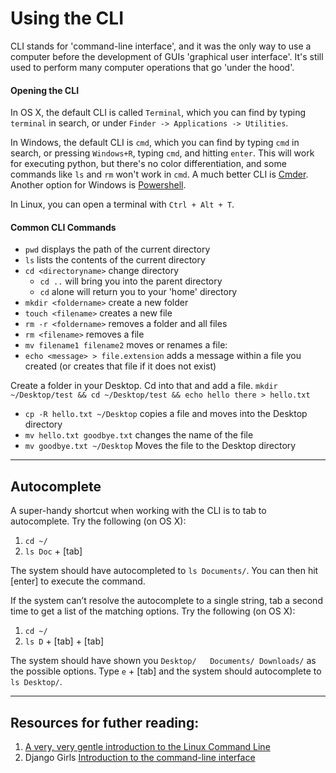 # Using the CLI

CLI stands for 'command-line interface', and it was the only way to use a computer before the development of GUIs 'graphical user interface'. It's still used to perform many computer operations that go 'under the hood'.

#### Opening the CLI

In OS X, the default CLI is called `Terminal`, which you can find by typing `terminal` in search, or under `Finder -> Applications -> Utilities`.

In Windows, the default CLI is `cmd`, which you can find by typing `cmd` in search, or pressing `Windows+R`, typing `cmd`, and hitting `enter`. This will work for executing python, but there's no color differentiation, and some commands like `ls` and `rm` won't work in `cmd`. A much better CLI is [Cmder](http://cmder.net/). Another option for Windows is [Powershell](https://msdn.microsoft.com/en-us/powershell/scripting/setup/installing-windows-powershell).

In Linux, you can open a terminal with `Ctrl + Alt + T`.

#### Common CLI Commands

- `pwd` displays the path of the current directory
- `ls` lists the contents of the current directory
- `cd <directoryname>` change directory
    - `cd ..` will bring you into the parent directory
    - `cd` alone will return you to your 'home' directory
- `mkdir <foldername>` create a new folder 
- `touch <filename>` creates a new file 
- `rm -r <foldername>` removes a folder and all files
- `rm <filename>` removes a file
- `mv filename1 filename2` moves or renames a file:
- `echo <message> > file.extension` adds a message within a file you created (or creates that file if it does not exist)

Create a folder in your Desktop. Cd into that and add a file. `mkdir ~/Desktop/test && cd ~/Desktop/test && echo hello there > hello.txt`

- `cp -R hello.txt ~/Desktop` copies a file and moves into the Desktop directory
- `mv hello.txt goodbye.txt` changes the name of the file
- `mv goodbye.txt ~/Desktop` Moves the file to the Desktop directory

------

## Autocomplete

A super-handy shortcut when working with the CLI is to tab to autocomplete. Try the following (on OS X):

1. `cd ~/`
1. `ls Doc` + [tab]

The system should have autocompleted to `ls Documents/`. You can then hit [enter] to execute the command.

If the system can’t resolve the autocomplete to a single string, tab a second time to get a list of the matching options. Try the following (on OS X):

1. `cd ~/`
1. `ls D` + [tab] + [tab]

The system should have shown you `Desktop/   Documents/ Downloads/` as the possible options. Type `e` + [tab] and the system should autocomplete to `ls Desktop/`.

------

## Resources for futher reading:

1. [A very, very gentle introduction to the Linux Command Line](http://chrisyoung.net/prose/blog/posts/2009-11-28-very-very-gentle-introduction-linux-command-line/)
1. Django Girls [Introduction to the command-line interface](http://tutorial.djangogirls.org/en/intro_to_command_line/)
